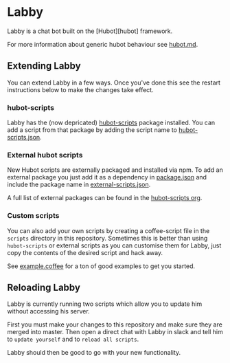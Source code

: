# Labby

Labby is a chat bot built on the [Hubot][hubot] framework.

For more information about generic hubot behaviour see [hubot.md](hubot.md).

## Extending Labby

You can extend Labby in a few ways. Once you've done this see the restart instructions below to make the changes take effect.

### hubot-scripts

Labby has the (now depricated) [hubot-scripts][1] package installed. You can add a script from that package by adding the script name to [hubot-scripts.json](hubot-scripts.json).

### External hubot scripts

New Hubot scripts are externally packaged and installed via npm. To add an external package you just add it as a dependency in [package.json](package.json) and include the package name in [external-scripts.json](external-scripts.json).

A full list of external packages can be found in the [hubot-scripts org][2].

### Custom scripts

You can also add your own scripts by creating a coffee-script file in the `scripts` directory in this repository. Sometimes this is better than using `hubot-scripts` or external scripts as you can customise them for Labby, just copy the contents of the desired script and hack away.

See [example.coffee](scripts/example.coffee) for a ton of good examples to get you started.

## Reloading Labby

Labby is currently running two scripts which allow you to update him without accessing his server.

First you must make your changes to this repository and make sure they are merged into master. Then open a direct chat with Labby in slack and tell him to `update yourself` and to `reload all scripts`.

Labby should then be good to go with your new functionality.

[1]: https://github.com/github/hubot-scripts
[2]: https://github.com/hubot-scripts
